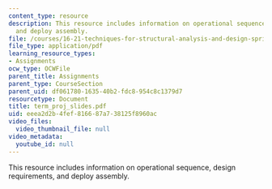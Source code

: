 ```yaml
---
content_type: resource
description: This resource includes information on operational sequence, design requirements,
  and deploy assembly.
file: /courses/16-21-techniques-for-structural-analysis-and-design-spring-2005/eeea2d2b4fef816687a738125f8960ac_term_proj_slides.pdf
file_type: application/pdf
learning_resource_types:
- Assignments
ocw_type: OCWFile
parent_title: Assignments
parent_type: CourseSection
parent_uid: df061780-1635-40b2-fdc8-954c8c1379d7
resourcetype: Document
title: term_proj_slides.pdf
uid: eeea2d2b-4fef-8166-87a7-38125f8960ac
video_files:
  video_thumbnail_file: null
video_metadata:
  youtube_id: null
---
```

This resource includes information on operational sequence, design requirements, and deploy assembly.


